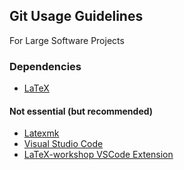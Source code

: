 ## Git Usage Guidelines
For Large Software Projects

### Dependencies
- [LaTeX](https://www.latex-project.org/get/)
#### Not essential (but recommended)
- [Latexmk](https://mg.readthedocs.io/latexmk.html#installation)
- [Visual Studio Code](https://code.visualstudio.com/download)
- [LaTeX-workshop VSCode Extension](https://marketplace.visualstudio.com/items?itemName=James-Yu.latex-workshop)